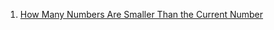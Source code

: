 1. [How Many Numbers Are Smaller Than the Current Number](https://leetcode.com/problems/how-many-numbers-are-smaller-than-the-current-number/)
